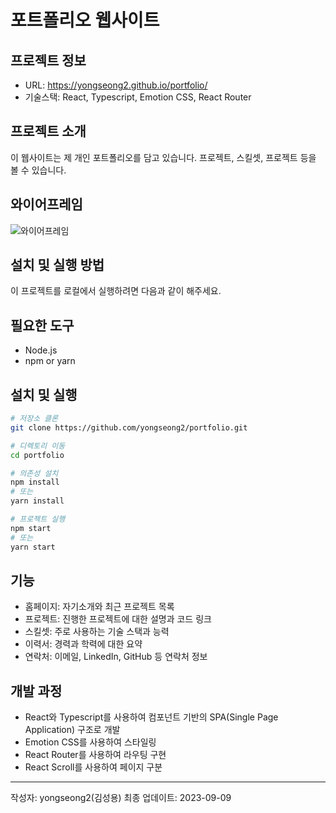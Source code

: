 # 포트폴리오 웹사이트

## 프로젝트 정보

- URL: https://yongseong2.github.io/portfolio/
- 기술스택: React, Typescript, Emotion CSS, React Router

## 프로젝트 소개

이 웹사이트는 제 개인 포트폴리오를 담고 있습니다. 프로젝트, 스킬셋, 프로젝트 등을 볼 수 있습니다.

## 와이어프레임

![와이어프레임](https://yongseong2.github.io/portfolio/Image/portfolioWireframe.png)

## 설치 및 실행 방법

이 프로젝트를 로컬에서 실행하려면 다음과 같이 해주세요.

## 필요한 도구

- Node.js
- npm or yarn

## 설치 및 실행

```bash
# 저장소 클론
git clone https://github.com/yongseong2/portfolio.git

# 디렉토리 이동
cd portfolio

# 의존성 설치
npm install
# 또는
yarn install

# 프로젝트 실행
npm start
# 또는
yarn start

```

## 기능

- 홈페이지: 자기소개와 최근 프로젝트 목록
- 프로젝트: 진행한 프로젝트에 대한 설명과 코드 링크
- 스킬셋: 주로 사용하는 기술 스택과 능력
- 이력서: 경력과 학력에 대한 요약
- 연락처: 이메일, LinkedIn, GitHub 등 연락처 정보

## 개발 과정

- React와 Typescript를 사용하여 컴포넌트 기반의 SPA(Single Page Application) 구조로 개발
- Emotion CSS를 사용하여 스타일링
- React Router를 사용하여 라우팅 구현
- React Scroll를 사용하여 페이지 구분

---

작성자: yongseong2(김성용)
최종 업데이트: 2023-09-09
